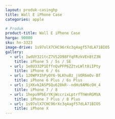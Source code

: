 ```yaml
---
layout: produk-casinghp
title: Wall E iPhone Case
categories: apple

# Produk
product-title: Wall E iPhone Case
harga: 90000
sku: hn-3323
image-drive: 1s97olX7CHC96rXc3q4agf57dLA71BIO5
gallery:
  - url: 1wdUY321tcZ7VS2O98FYqFRzkVEn8tZ3N
    title: iPhone 5 / 5s / SE
  - url: 1e8U332P1EffnQvPFP6ZZtvLWlt8iIPty
    title: iPhone 6 / 6s
  - url: 120WPX1hPyOY6-9LKhuBz_jVOR6mOv-Bf
    title: iPhone 6 Plus / 6s Plus
  - url: 1jXKvk2ASPSQu628kR--ndHu9AM6cOH_4
    title: iPhone 7 / 8
  - url: 1hepu9PbErYKjWccrixLptrfThWnRGMVA
    title: iPhone 7 Plus / 8 Plus
  - url: 1s97olX7CHC96rXc3q4agf57dLA71BIO5
    title: iPhone X
---
```

